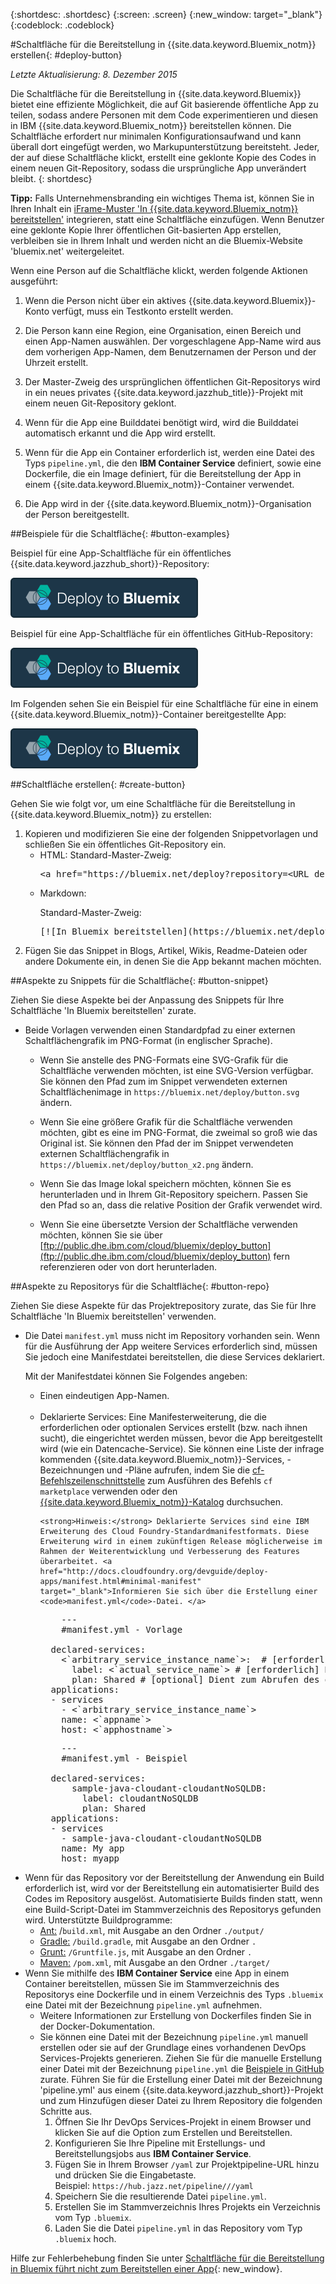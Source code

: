{:shortdesc: .shortdesc}
{:screen: .screen}
{:new_window: target="_blank"}
{:codeblock: .codeblock}


#Schaltfläche für die Bereitstellung in {{site.data.keyword.Bluemix_notm}} erstellen{: #deploy-button} 

*Letzte Aktualisierung: 8. Dezember 2015* 

Die Schaltfläche für die Bereitstellung in {{site.data.keyword.Bluemix}} bietet eine effiziente Möglichkeit, die auf Git basierende öffentliche App zu teilen, sodass andere Personen mit dem Code experimentieren und diesen in IBM {{site.data.keyword.Bluemix_notm}} bereitstellen können. Die Schaltfläche erfordert nur minimalen Konfigurationsaufwand und kann überall dort eingefügt werden, wo Markupunterstützung bereitsteht.
Jeder, der auf diese Schaltfläche klickt, erstellt eine geklonte Kopie des Codes in einem neuen Git-Repository, sodass die ursprüngliche App unverändert bleibt. {: shortdesc} 

**Tipp:** Falls Unternehmensbranding ein wichtiges Thema ist, können Sie in Ihren Inhalt ein [iFrame-Muster 'In {{site.data.keyword.Bluemix_notm}} bereitstellen'](../develop/deploy_button_embed.html) integrieren, statt eine Schaltfläche einzufügen. Wenn Benutzer
eine geklonte Kopie Ihrer öffentlichen Git-basierten App erstellen, verbleiben sie in Ihrem Inhalt und werden nicht an die
Bluemix-Website 'bluemix.net' weitergeleitet.  

Wenn eine Person auf die Schaltfläche klickt, werden folgende Aktionen ausgeführt:  

1. Wenn die Person nicht über ein aktives {{site.data.keyword.Bluemix}}-Konto verfügt, muss ein Testkonto erstellt werden.  

2. Die Person kann eine Region, eine Organisation, einen Bereich und einen App-Namen auswählen.
Der vorgeschlagene App-Name wird aus dem vorherigen App-Namen, dem Benutzernamen der Person und
der Uhrzeit erstellt.  

3. Der Master-Zweig des ursprünglichen öffentlichen Git-Repositorys wird in ein neues privates {{site.data.keyword.jazzhub_title}}-Projekt mit einem neuen Git-Repository geklont.  

4. Wenn für die App eine Builddatei benötigt wird, wird die Builddatei automatisch erkannt
und die App wird erstellt.  

5. Wenn für die
App ein Container erforderlich ist, werden eine Datei des Typs `pipeline.yml`,
die den **IBM Container Service** definiert, sowie eine Dockerfile,
die ein Image definiert, für die Bereitstellung der App in einem {{site.data.keyword.Bluemix_notm}}-Container
verwendet.  

6. Die App wird in der
{{site.data.keyword.Bluemix_notm}}-Organisation der Person bereitgestellt.
 

##Beispiele für die Schaltfläche{: #button-examples} 

Beispiel für eine App-Schaltfläche für ein
öffentliches {{site.data.keyword.jazzhub_short}}-Repository:

<p>
<a class="xref" href="https://bluemix.net/deploy?repository=https://hub.jazz.net/git/idsorg/sample-java-cloudant" target="_blank" title="(Wird in einer neuen Registerkarte oder in einem neuen Fenster geöffnet)"><img class="image" src="images/deploy_buttonx2.png" alt="In Bluemix bereitstellen" /></a>
</p> 

Beispiel für eine App-Schaltfläche für ein öffentliches GitHub-Repository: 

<p>
<a class="xref" href="https://bluemix.net/deploy?repository=https://github.com/ibmjstart/bluemix-node-mysql-uploader" target="_blank" title="(Wird in einer neuen Registerkarte oder in einem neuen Fenster geöffnet)"><img class="image" src="images/deploy_buttonx2.png" alt="In Bluemix bereitstellen" /></a>
</p> 

Im Folgenden sehen Sie ein
Beispiel für eine Schaltfläche für eine in einem {{site.data.keyword.Bluemix_notm}}-Container bereitgestellte App:  

<p>
<a class="xref" href="https://bluemix.net/deploy?repository=https://github.com/Puquios/hello-containers" target="_blank" title="(Wird in einer neuen Registerkarte oder in einem neuen Fenster geöffnet)"><img class="image" src="images/deploy_buttonx2.png" alt="In Bluemix bereitstellen" /></a>
</p> 

##Schaltfläche erstellen{: #create-button}

Gehen Sie wie folgt vor, um eine Schaltfläche
für die Bereitstellung in {{site.data.keyword.Bluemix_notm}} zu erstellen: 

<ol>
<li> Kopieren und modifizieren Sie eine der folgenden Snippetvorlagen und schließen Sie ein öffentliches Git-Repository ein.<ul>
<li>HTML:
Standard-Master-Zweig:
<pre class="codeblock">
&lt;a href="https://bluemix.net/deploy?repository=&lt;URL des Git-Repositorys&gt;" # [required]&gt;&lt;img src="https://bluemix.net/deploy/button.png" alt="In Bluemix bereitstellen"&gt;&lt;/a&gt;
</pre>
</li>
<li>Markdown:
<p>
Standard-Master-Zweig:
</p>
<pre class="codeblock">
[&#33;[In Bluemix bereitstellen]&#40;https://bluemix.net/deploy/button.png&#41;]&#40;https://bluemix.net/deploy?repository=&lt;URL des Git-Repositorys&gt; # [required]&#41;
</pre>
</li>
</ul>
</li>
<li>Fügen Sie das Snippet in Blogs, Artikel, Wikis, Readme-Dateien oder andere Dokumente ein, in denen Sie die App bekannt machen möchten. </li>
</ol>

##Aspekte zu Snippets für die Schaltfläche{: #button-snippet}

Ziehen Sie diese Aspekte bei der Anpassung des
Snippets für Ihre Schaltfläche 'In Bluemix bereitstellen' zurate.  

* Beide Vorlagen verwenden einen Standardpfad zu einer externen Schaltflächengrafik im PNG-Format (in englischer Sprache).  

    * Wenn Sie anstelle des PNG-Formats eine SVG-Grafik für die Schaltfläche verwenden möchten, ist eine SVG-Version verfügbar. Sie können den Pfad zum im Snippet verwendeten externen Schaltflächenimage in `https://bluemix.net/deploy/button.svg` ändern. 
	
	* Wenn Sie eine größere Grafik für die Schaltfläche verwenden möchten,
gibt es eine im PNG-Format, die zweimal so groß wie das Original ist. Sie können den Pfad
der im Snippet verwendeten externen Schaltflächengrafik in `https://bluemix.net/deploy/button_x2.png` ändern.  
	
	* Wenn Sie das Image lokal speichern möchten, können Sie es herunterladen und in Ihrem Git-Repository speichern. Passen Sie den Pfad so an, dass die relative Position der Grafik verwendet wird.  
	
	* Wenn Sie eine übersetzte Version der Schaltfläche verwenden möchten, können Sie sie über
[ftp://public.dhe.ibm.com/cloud/bluemix/deploy_button](ftp://public.dhe.ibm.com/cloud/bluemix/deploy_button) fern referenzieren
oder von dort herunterladen.  
	
##Aspekte zu Repositorys für die Schaltfläche{: #button-repo} 

Ziehen Sie diese Aspekte für das Projektrepository zurate,
das Sie für Ihre Schaltfläche 'In Bluemix bereitstellen' verwenden.  

<ul>
<li>Die Datei <code>manifest.yml</code> muss nicht im Repository vorhanden sein. Wenn für die Ausführung der App
weitere Services erforderlich sind, müssen Sie jedoch eine Manifestdatei bereitstellen, die diese Services deklariert.
  

Mit der Manifestdatei können Sie Folgendes angeben:  
    <ul>
    <li>Einen eindeutigen App-Namen.</li>  
    <li>Deklarierte Services: Eine Manifesterweiterung, die die erforderlichen oder optionalen Services erstellt (bzw. nach ihnen sucht), die eingerichtet werden müssen, bevor die App bereitgestellt wird (wie ein Datencache-Service). Sie können eine Liste der infrage kommenden     {{site.data.keyword.Bluemix_notm}}-Services, -Bezeichnungen und -Pläne aufrufen, indem Sie die <a href="https://github.com/cloudfoundry/cli/releases">cf-Befehlszeilenschnittstelle</a> zum Ausführen des Befehls <code>cf marketplace</code> verwenden oder den <a href="https://console.ng.bluemix.net/?ssoLogout=true&cm_mmc=developerWorks-*-dWdevcenter-*-devops-services-_-lp#/store">{{site.data.keyword.Bluemix_notm}}-Katalog</a> durchsuchen.
    
    <strong>Hinweis:</strong> Deklarierte Services sind eine IBM Erweiterung des Cloud Foundry-Standardmanifestformats. Diese Erweiterung wird in einem zukünftigen Release möglicherweise im Rahmen der Weiterentwicklung und Verbesserung des Features überarbeitet. <a href="http://docs.cloudfoundry.org/devguide/deploy-apps/manifest.html#minimal-manifest" target="_blank">Informieren Sie sich über die Erstellung einer <code>manifest.yml</code>-Datei. </a>  
<pre class="codeblock">
	---
    #manifest.yml - Vorlage

  declared-services:
    &lt;`arbitrary_service_instance_name`&gt;:  # [erforderlich]
      label: &lt;`actual_service_name`&gt; # [erforderlich] Der tatsächliche Servicename aus dem Marktplatz
      plan: Shared # [optional] Dient zum Abrufen des deklarierten Service (falls angegeben). Andernfalls ist der Standardwert 'Free' oder 'free'.
  applications:
  - services
    - &lt;`arbitrary_service_instance_name`&gt;
    name: &lt;`appname`&gt;
    host: &lt;`apphostname`&gt;
</pre>

<pre class="codeblock">
	---
    #manifest.yml - Beispiel

  declared-services: 
      sample-java-cloudant-cloudantNoSQLDB: 
        label: cloudantNoSQLDB 
        plan: Shared 
  applications:
  - services
    - sample-java-cloudant-cloudantNoSQLDB
    name: My app
    host: myapp
</pre>
   </li>
   </ul>
	<li> Wenn für das Repository vor der Bereitstellung der Anwendung ein Build erforderlich ist,
wird vor der Bereitstellung ein automatisierter Build des Codes im Repository ausgelöst. Automatisierte Builds finden statt, wenn eine Build-Script-Datei im Stammverzeichnis des Repositorys gefunden wird.
	Unterstützte Buildprogramme: 
	    <ul>
		<li> <a href="http://ant.apache.org/manual/using.html" target="_blank">Ant:</a> /<code>build.xml</code>, mit Ausgabe an den Ordner <code>./output/</code> </li>
		<li> <a href="http://docs.cloudfoundry.org/buildpacks/java/build-tool-int.html#gradle" target="_blank">Gradle:</a> <code>/build.gradle</code>, mit Ausgabe an den Ordner <code>. </code>  </i>
		<li> <a href="http://gruntjs.com/getting-started#the-gruntfile" target="_blank">Grunt:</a> <code>/Gruntfile.js</code>, mit Ausgabe an den Ordner <code>. </code>  </li>
		<li> <a href="http://docs.cloudfoundry.org/buildpacks/java/build-tool-int.html#maven" target="_blank">Maven:</a> <code>/pom.xml</code>, mit Ausgabe an den Ordner <code>./target/</code></li>
	   </ul>
	</li>	
	<li>Wenn Sie mithilfe des <strong>IBM Container Service</strong> eine App in einem Container bereitstellen, müssen Sie im Stammverzeichnis des Repositorys eine Dockerfile und
in einem Verzeichnis des Typs <code>.bluemix</code>
eine Datei mit der Bezeichnung <code>pipeline.yml</code> aufnehmen. <ul>
	    <li> Weitere Informationen zur Erstellung von Dockerfiles finden Sie in der Docker-Dokumentation. </li>
	    <li>Sie können eine Datei mit der Bezeichnung <code>pipeline.yml</code> manuell erstellen oder sie
auf der Grundlage eines vorhandenen DevOps Services-Projekts generieren.
Ziehen Sie für die manuelle Erstellung einer Datei mit der Bezeichnung <code>pipeline.yml</code> die <a href="https://github.com/Puquios/" target="_blank">Beispiele
in GitHub</a> zurate. Führen Sie für die Erstellung einer Datei mit der Bezeichnung 'pipeline.yml'
aus einem {{site.data.keyword.jazzhub_short}}-Projekt und zum Hinzufügen dieser Datei zu Ihrem
Repository die folgenden Schritte aus. <ol>
<li>Öffnen Sie Ihr DevOps Services-Projekt
in einem Browser und klicken Sie auf die Option zum Erstellen und Bereitstellen. </li>
<li>Konfigurieren Sie Ihre Pipeline mit Erstellungs- und Bereitstellungsjobs aus <b>IBM Container Service</b>.</li>
<li>Fügen Sie in Ihrem Browser <code>/yaml</code> zur Projektpipeline-URL hinzu und drücken Sie die Eingabetaste. <br>Beispiel: <code>https://hub.jazz.net/pipeline/<Eigner>/<Projektname>/yaml</code></li>
<li>Speichern Sie die resultierende Datei <code>pipeline.yml</code>.</li>
<li>Erstellen Sie im Stammverzeichnis Ihres Projekts ein Verzeichnis vom Typ <code>.bluemix</code>.</li>
<li>Laden Sie die Datei <code>pipeline.yml</code> in das Repository vom Typ <code>.bluemix</code> hoch.</li>
</ol> </li>
        </ul>

 </li>
 </ul>
</ul>

Hilfe zur Fehlerbehebung finden Sie unter [Schaltfläche für die Bereitstellung in Bluemix führt nicht zum Bereitstellen einer App](../troubleshoot/managingapps.html#deploytobluemixbuttondoesntdeployanapp){: new_window}.
	

